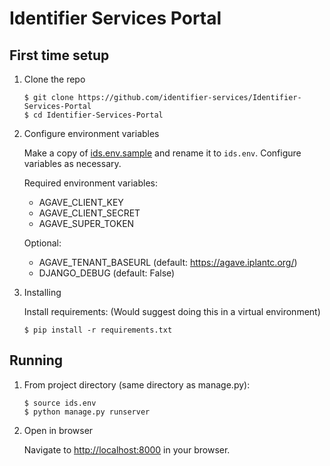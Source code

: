 # Identifier Services Portal


## First time setup

1. Clone the repo

   ```
   $ git clone https://github.com/identifier-services/Identifier-Services-Portal 
   $ cd Identifier-Services-Portal 
   ```

2. Configure environment variables

   Make a copy of [ids.env.sample](ids.env.sample) and rename it to
   `ids.env`. Configure variables as necessary.

   Required environment variables:

   - AGAVE_CLIENT_KEY  
   - AGAVE_CLIENT_SECRET  
   - AGAVE_SUPER_TOKEN

   Optional:

   - AGAVE_TENANT_BASEURL  (default: https://agave.iplantc.org/)
   - DJANGO_DEBUG (default: False)

3. Installing

    Install requirements:
    (Would suggest doing this in a virtual environment)

    ```
    $ pip install -r requirements.txt
    ```

## Running

1. From project directory (same directory as manage.py):

    ```
    $ source ids.env
    $ python manage.py runserver
    ```

2. Open in browser

   Navigate to [http://localhost:8000](http://localhost:8000) in your browser.
